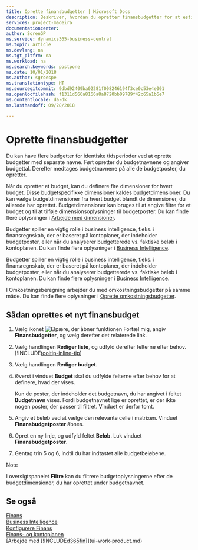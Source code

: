 ```yaml
---
title: Oprette finansbudgetter | Microsoft Docs
description: Beskriver, hvordan du opretter finansbudgetter for at estimere forskellige finansielle aktiviteter og tildele dimensioner i forbindelse med business intelligence.
services: project-madeira
documentationcenter: 
author: SorenGP
ms.service: dynamics365-business-central
ms.topic: article
ms.devlang: na
ms.tgt_pltfrm: na
ms.workload: na
ms.search.keywords: postpone
ms.date: 10/01/2018
ms.author: sgroespe
ms.translationtype: HT
ms.sourcegitcommit: 9dbd92409ba02281f008246194f3ce0c53e4e001
ms.openlocfilehash: f1311d566a8166a8a8720bb09789f42c65a1b6e7
ms.contentlocale: da-dk
ms.lasthandoff: 09/28/2018

---
```

# <a name="create-gl-budgets"></a>Oprette finansbudgetter
Du kan have flere budgetter for identiske tidsperioder ved at oprette budgetter med separate navne. Ført opretter du budgetnavnene og angiver budgettal. Derefter medtages budgetnavnene på alle de budgetposter, du opretter.  

 Når du opretter et budget, kan du definere fire dimensioner for hvert budget. Disse budgetspecifikke dimensioner kaldes budgetdimensioner. Du kan vælge budgetdimensioner fra hvert budget blandt de dimensioner, du allerede har oprettet. Budgetdimensioner kan bruges til at angive filtre for et budget og til at tilføje dimensionsoplysninger til budgetposter. Du kan finde flere oplysninger i [Arbejde med dimensioner](finance-dimensions.md).

 Budgetter spiller en vigtig rolle i business intelligence, f.eks. i finansregnskab, der er baseret på kontoplaner, der indeholder budgetposter, eller når du analyserer budgetterede vs. faktiske beløb i kontoplanen. Du kan finde flere oplysninger i [Business Intelligence](bi.md).

 Budgetter spiller en vigtig rolle i business intelligence, f.eks. i finansregnskab, der er baseret på kontoplaner, der indeholder budgetposter, eller når du analyserer budgetterede vs. faktiske beløb i kontoplanen. Du kan finde flere oplysninger i [Business Intelligence](bi.md).

I Omkostningsberegning arbejder du med omkostningsbudgetter på samme måde. Du kan finde flere oplysninger i [Oprette omkostningsbudgetter](finance-create-cost-budgets.md).    

## <a name="to-create-a-new-gl-budget"></a>Sådan oprettes et nyt finansbudget  
1. Vælg ikonet ![Elpære, der åbner funktionen Fortæl mig](media/ui-search/search_small.png "Fortæl mig, hvad du vil foretage dig"), angiv **Finansbudgetter**, og vælg derefter det relaterede link.  
2. Vælg handlingen **Rediger liste**, og udfyld derefter felterne efter behov. [!INCLUDE[tooltip-inline-tip](includes/tooltip-inline-tip_md.md)]  
3. Vælg handlingen **Rediger budget**.
4. Øverst i vinduet **Budget** skal du udfylde felterne efter behov for at definere, hvad der vises.  

    Kun de poster, der indeholder det budgetnavn, du har angivet i feltet **Budgetnavn** vises. Fordi budgetnavnet lige er oprettet, er der ikke nogen poster, der passer til filtret. Vinduet er derfor tomt.  
5. Angiv et beløb ved at vælge den relevante celle i matrixen. Vinduet **Finansbudgetposter** åbnes.  
6. Opret en ny linje, og udfyld feltet **Beløb**. Luk vinduet **Finansbudgetposter**.  
7. Gentag trin 5 og 6, indtil du har indtastet alle budgetbeløbene.  

> [!NOTE]  
>  I oversigtspanelet **Filtre** kan du filtrere budgetoplysningerne efter de budgetdimensioner, du har oprettet under budgetnavnet.   

## <a name="see-also"></a>Se også
[Finans](finance.md)  
[Business Intelligence](bi.md)  
[Konfigurere Finans](finance-setup-finance.md)  
[Finans- og kontoplanen](finance-general-ledger.md)  
[Arbejde med [!INCLUDE[d365fin](includes/d365fin_md.md)]](ui-work-product.md)  

